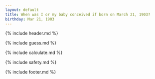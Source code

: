 ```yaml
---
layout: default
title: When was I or my baby conceived if born on March 21, 1903?
birthday: Mar 21, 1903
---
```


{% include header.md %}

{% include guess.md %}

{% include calculate.md %}

{% include safety.md %}

{% include footer.md %}



